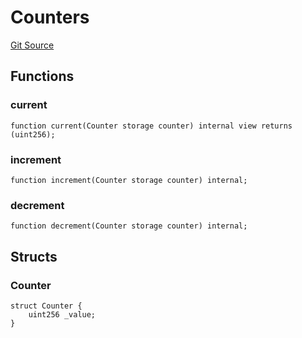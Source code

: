 # Counters
[Git Source](https://github.com/KlimaDAO/klimadao-solidity/blob/d2235caa445c673ffcb1a4a1d8c97c8c3cba5198/src/protocol/tokens/regular/KlimaToken.sol)


## Functions
### current


```solidity
function current(Counter storage counter) internal view returns (uint256);
```

### increment


```solidity
function increment(Counter storage counter) internal;
```

### decrement


```solidity
function decrement(Counter storage counter) internal;
```

## Structs
### Counter

```solidity
struct Counter {
    uint256 _value;
}
```

